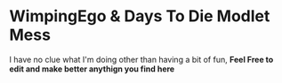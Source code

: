 # WimpingEgo & Days To Die Modlet Mess

I have no clue what I'm doing other than having a bit of fun,  **Feel Free to edit and make better anythign you find here**
